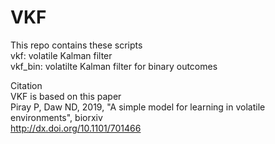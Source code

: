 # VKF

This repo contains these scripts  
vkf: volatile Kalman filter  
vkf_bin: volatilte Kalman filter for binary outcomes  
  
Citation  
VKF is based on this paper  
Piray P, Daw ND, 2019, "A simple model for learning in volatile environments", biorxiv  
http://dx.doi.org/10.1101/701466
